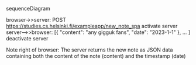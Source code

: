 sequenceDiagram

browser->>server: POST
https://studies.cs.helsinki.fi/exampleapp/new_note_spa
activate server 
server-->>browser: [{ "content": "any gigguk fans", "date": "2023-1-1" }, ... ] 
deactivate server

Note right of browser: The server returns the new note as JSON data containing both the content of the note (content) and the timestamp (date)

